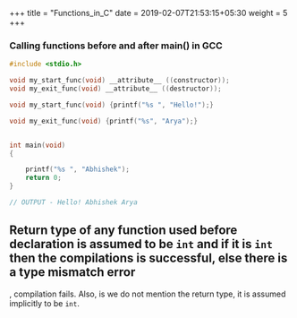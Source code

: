 +++
title = "Functions_in_C"
date =  2019-02-07T21:53:15+05:30
weight = 5
+++

### Calling functions before and after main() in GCC

```c
#include <stdio.h>

void my_start_func(void) __attribute__ ((constructor));
void my_exit_func(void) __attribute__ ((destructor));

void my_start_func(void) {printf("%s ", "Hello!");} 

void my_exit_func(void) {printf("%s", "Arya");}


int main(void) 
{ 

	printf("%s ", "Abhishek");
	return 0; 
} 

// OUTPUT - Hello! Abhishek Arya
```

## Return type of any function used before declaration is assumed to be `int` and if **it is** `int` then the compilations is successful, else there is a type mismatch error
, compilation fails. Also, is we do not mention the return type, it is assumed implicitly to be `int`.